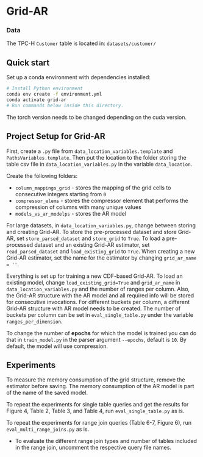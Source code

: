 # Grid-AR

### Data

The TPC-H `Customer` table is located in: `datasets/customer/`

## Quick start

Set up a conda environment with dependencies installed:

```bash
# Install Python environment
conda env create -f environment.yml
conda activate grid-ar
# Run commands below inside this directory.
```
The torch version needs to be changed depending on the cuda version.

## Project Setup for Grid-AR 
First, create a `.py` file from `data_location_variables.template` and `PathsVariables.template`. Then put the location to the folder storing the table csv file in `data_location_variables.py` in the variable `data_location`.

Create the following folders:

- `column_mappings_grid` - stores the mapping of the grid cells to consecutive integers starting from `0`
- `compressor_elems` - stores the compressor element that performs the compression of columns with many unique values
- `models_vs_ar_modelps` - stores the AR model 

For large datasets, in `data_location_variables.py`, change between storing and creating Grid-AR. 
To store the pre-processed dataset and store Grid-AR, set `store_parsed_dataset` and `store_grid` to `True`.
To load a pre-processed dataset and an existing Grid-AR estimator, set `read_parsed_dataset` and `load_existing_grid` to `True`.
When creating a new Grid-AR estimator, set the name for the estimator by changing `grid_ar_name = ''`. 


Everything is set up for training a new CDF-based Grid-AR. 
To load an existing model, change `load_existing_grid=True` and `grid_ar_name` in `data_location_variables.py` and the number of ranges per column.
Also, the Grid-AR structure with the AR model and all required info will be stored for consecutive invocations.
For different buckets per column, a different Grid-AR structure with AR model needs to be created. 
The number of buckets per column can be set in `eval_single_table.py` under the variable `ranges_per_dimension`.


To change the number of **epochs** for which the model is trained you can do that in `train_model.py` in the parser argument `--epochs`, default is `10`.
By default, the model will use compression.

## Experiments
To measure the memory consumption of the grid structure, remove the estimator before saving. 
The memory consumption of the AR model is part of the name of the saved model.

To repeat the experiments for single table queries and get the results for Figure 4, Table 2, Table 3, and Table 4, run `eval_single_table.py` as is.

To repeat the experiments for range join queries (Table 6-7, Figure 6), run `eval_multi_range_joins.py` as is.
- To evaluate the different range join types and number of tables included in the range join, uncomment the respective query file names.

